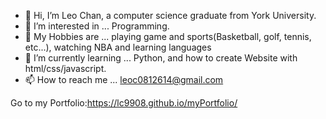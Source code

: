- 👋 Hi, I’m Leo Chan, a computer science graduate from York University.
- 👀 I’m interested in ... Programming.
- 🎨 My Hobbies are ... playing game and sports(Basketball, golf, tennis, etc...), watching NBA and learning languages
- 🌱 I’m currently learning ... Python, and how to create Website with html/css/javascript.
- 📫 How to reach me ... leoc0812614@gmail.com

Go to my Portfolio:https://lc9908.github.io/myPortfolio/

<!---
lc9908/lc9908 is a ✨ special ✨ repository because its `README.md` (this file) appears on your GitHub profile.
You can click the Preview link to take a look at your changes.
--->

